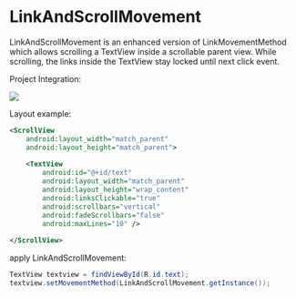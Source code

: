 # LinkAndScrollMovement

LinkAndScrollMovement is an enhanced version of LinkMovementMethod which allows scrolling a TextView inside a scrollable parent view.
While scrolling, the links inside the TextView stay locked until next click event.

Project Integration:

[![](https://jitpack.io/v/nuclearfog/LinkAndScrollMovement.svg)](https://jitpack.io/#nuclearfog/LinkAndScrollMovement)



Layout example:

```xml
<ScrollView
    android:layout_width="match_parent"
    android:layout_height="match_parent">
    
    <TextView
        android:id="@+id/text"
        android:layout_width="match_parent"
        android:layout_height="wrap_content"
        android:linksClickable="true"
        android:scrollbars="vertical"
        android:fadeScrollbars="false"
        android:maxLines="10" />
    
</ScrollView>
```

apply LinkAndScrollMovement:
```java
TextView textview = findViewById(R.id.text);
textview.setMovementMethod(LinkAndScrollMovement.getInstance());
```
